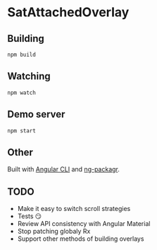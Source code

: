 # SatAttachedOverlay

## Building

```
npm build
```

## Watching

```
npm watch
```

## Demo server

```
npm start
```

## Other

Built with  [Angular CLI](https://github.com/angular/angular-cli) and
[ng-packagr](https://github.com/dherges/ng-packagr).


## TODO

- Make it easy to switch scroll strategies
- Tests 😏
- Review API consistency with Angular Material
- Stop patching globaly Rx
- Support other methods of building overlays
